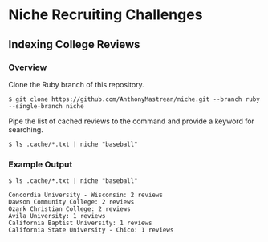 # Niche Recruiting Challenges

## Indexing College Reviews

### Overview

Clone the Ruby branch of this repository.

```
$ git clone https://github.com/AnthonyMastrean/niche.git --branch ruby --single-branch niche
```

Pipe the list of cached reviews to the command and provide a keyword for searching.

```
$ ls .cache/*.txt | niche "baseball"
```

### Example Output

```
$ ls .cache/*.txt | niche "baseball"

Concordia University - Wisconsin: 2 reviews
Dawson Community College: 2 reviews
Ozark Christian College: 2 reviews
Avila University: 1 reviews
California Baptist University: 1 reviews
California State University - Chico: 1 reviews
```
